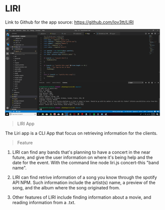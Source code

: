 # LIRI
Link to Github for the app source: https://github.com/lov3tt/LIRI

![LIRI-pic](LIRI.png)

>LIRI App

The Liri app is a CLI App that focus on retrieving information for the clients.

>Feature

1) LIRI can find any bands that's planning to have a concert in the near future, and give the user information on where it's being help and the date for the event.
With the command line node liri.js concert-this "band name".

2) LIRI can find retrive information of a song you know through the spotify API NPM.
Such information include the artist(s) name, a preview of the song, and the album where the song originated from.

3) Other features of LIRI include finding information about a movie, and reading information from a .txt.
